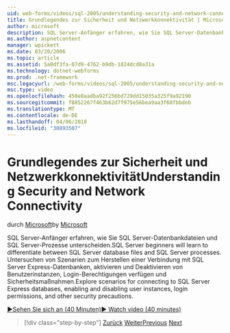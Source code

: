 ```yaml
---
uid: web-forms/videos/sql-2005/understanding-security-and-network-connectivity
title: Grundlegendes zur Sicherheit und Netzwerkkonnektivität | Microsoft Docs
author: microsoft
description: SQL Server-Anfänger erfahren, wie Sie SQL Server-Datenbankdateien und SQL Server-Prozesse unterscheiden. Untersuchen von Szenarien für die Verbindung mit SQL Server e...
ms.author: aspnetcontent
manager: wpickett
ms.date: 03/20/2006
ms.topic: article
ms.assetid: 5a0df3fa-07d9-4762-b9db-1824dcd8a31a
ms.technology: dotnet-webforms
ms.prod: .net-framework
msc.legacyurl: /web-forms/videos/sql-2005/understanding-security-and-network-connectivity
msc.type: video
ms.openlocfilehash: 450e8aadba92f256bd729dd15035a325f9a92190
ms.sourcegitcommit: f8852267f463b62d7f975e56bea9aa3f68fbbdeb
ms.translationtype: MT
ms.contentlocale: de-DE
ms.lasthandoff: 04/06/2018
ms.locfileid: "30893507"
---
```

<a name="understanding-security-and-network-connectivity"></a><span data-ttu-id="ea8da-104">Grundlegendes zur Sicherheit und Netzwerkkonnektivität</span><span class="sxs-lookup"><span data-stu-id="ea8da-104">Understanding Security and Network Connectivity</span></span>
====================
<span data-ttu-id="ea8da-105">durch [Microsoft](https://github.com/microsoft)</span><span class="sxs-lookup"><span data-stu-id="ea8da-105">by [Microsoft](https://github.com/microsoft)</span></span>

<span data-ttu-id="ea8da-106">SQL Server-Anfänger erfahren, wie Sie SQL Server-Datenbankdateien und SQL Server-Prozesse unterscheiden.</span><span class="sxs-lookup"><span data-stu-id="ea8da-106">SQL Server beginners will learn to differentiate between SQL Server database files and SQL Server processes.</span></span> <span data-ttu-id="ea8da-107">Untersuchen von Szenarien zum Herstellen einer Verbindung mit SQL Server Express-Datenbanken, aktivieren und Deaktivieren von Benutzerinstanzen, Login-Berechtigungen verfügen und Sicherheitsmaßnahmen.</span><span class="sxs-lookup"><span data-stu-id="ea8da-107">Explore scenarios for connecting to SQL Server Express databases, enabling and disabling user instances, login permissions, and other security precautions.</span></span>

[<span data-ttu-id="ea8da-108">&#9654;Sehen Sie sich an (40 Minuten)</span><span class="sxs-lookup"><span data-stu-id="ea8da-108">&#9654; Watch video (40 minutes)</span></span>](https://channel9.msdn.com/Blogs/ASP-NET-Site-Videos/understanding-security-and-network-connectivity)

> [!div class="step-by-step"]
> <span data-ttu-id="ea8da-109">[Zurück](more-structured-query-language.md)
> [Weiter](connecting-your-web-application-to-sql-server-2005-express-edition.md)</span><span class="sxs-lookup"><span data-stu-id="ea8da-109">[Previous](more-structured-query-language.md)
[Next](connecting-your-web-application-to-sql-server-2005-express-edition.md)</span></span>
